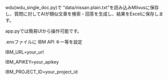 wdu(wdu_single_doc.py)で "data/nissan.plain.txt"を読み込みMilvusに保存し、質問に対してAIが類似文章を検索・回答を生成し、結果をExcelに保存します。

app.pyでは簡易UIから操作可能です。


.envファイルに IBM API キー等を設定

IBM_URL=your_url

IBM_APIKEY=your_apikey

IBM_PROJECT_ID=your_project_id

